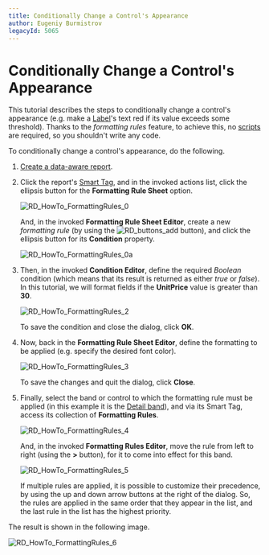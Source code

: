 ```yaml
---
title: Conditionally Change a Control's Appearance
author: Eugeniy Burmistrov
legacyId: 5065
---
```

# Conditionally Change a Control's Appearance
This tutorial describes the steps to conditionally change a control's appearance (e.g. make a [Label](../../report-designer-reference/report-controls/label.md)'s text red if its value exceeds some threshold). Thanks to the _formatting rules_ feature, to achieve this, no [scripts](../miscellaneous/handle-events-via-scripts.md) are required, so you shouldn't write any code.

To conditionally change a control's appearance, do the following.
1. [Create a data-aware report](../../report-editing-basics/displaying-values-from-a-database-(binding-report-elements-to-data).md).
2. Click the report's [Smart Tag](../../report-designer-reference/report-designer-ui/smart-tag.md), and in the invoked actions list, click the ellipsis button for the **Formatting Rule Sheet** option.
	
	![RD_HowTo_FormattingRules_0](../../../../../images/img8560.png)
	
	And, in the invoked **Formatting Rule Sheet Editor**, create a new _formatting rule_ (by using the ![RD_buttons_add](../../../../../images/img8593.png) button), and click the ellipsis button for its **Condition** property.
	
	![RD_HowTo_FormattingRules_0a](../../../../../images/img11143.png)
3. Then, in the invoked **Condition Editor**, define the required _Boolean_ condition (which means that its result is returned as either _true_ or _false_). In this tutorial, we will format fields if the **UnitPrice** value is greater than **30**.
	
	![RD_HowTo_FormattingRules_2](../../../../../images/img8562.png)
	
	To save the condition and close the dialog, click **OK**.
4. Now, back in the **Formatting Rule Sheet Editor**, define the formatting to be applied (e.g. specify the desired font color).
	
	![RD_HowTo_FormattingRules_3](../../../../../images/img8563.png)
	
	To save the changes and quit the dialog, click **Close**.
5. Finally, select the band or control to which the formatting rule must be applied (in this example it is the [Detail band](../../report-designer-reference/report-bands/detail-band.md)), and via its Smart Tag, access its collection of **Formatting Rules**.
	
	![RD_HowTo_FormattingRules_4](../../../../../images/img8564.png)
	
	And, in the invoked **Formatting Rules Editor**, move the rule from left to right (using the **&#62;** button), for it to come into effect for this band.
	
	![RD_HowTo_FormattingRules_5](../../../../../images/img11144.png)
	
	If multiple rules are applied, it is possible to customize their precedence, by using the up and down arrow buttons at the right of the dialog. So, the rules are applied in the same order that they appear in the list, and the last rule in the list has the highest priority.

The result is shown in the following image.

![RD_HowTo_FormattingRules_6](../../../../../images/img11145.png)
